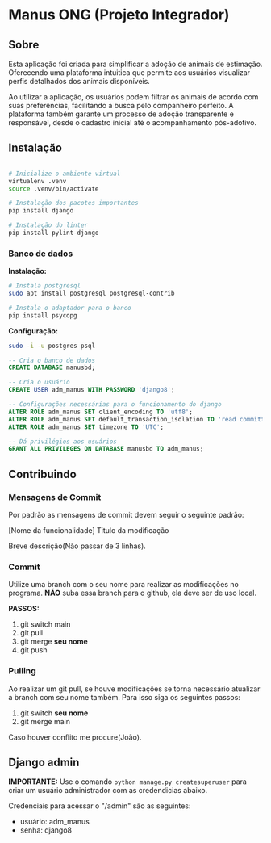# Manus ONG (Projeto Integrador)

## Sobre

Esta aplicação foi criada para simplificar a adoção de animais de estimação. Oferecendo uma plataforma intuitica que permite aos usuários visualizar perfis detalhados dos animais disponíveis.

Ao utilizar a aplicação, os usuários podem filtrar os animais de acordo com suas preferências, facilitando a busca pelo companheiro perfeito. A plataforma também garante um processo de adoção transparente e responsável, desde o cadastro inicial até o acompanhamento pós-adotivo.

## Instalação

```bash

# Inicialize o ambiente virtual
virtualenv .venv
source .venv/bin/activate

# Instalação dos pacotes importantes
pip install django

# Instalação do linter
pip install pylint-django
```

### Banco de dados

**Instalação:**

```bash
# Instala postgresql
sudo apt install postgresql postgresql-contrib

# Instala o adaptador para o banco
pip install psycopg
```

**Configuração:**
```bash 
sudo -i -u postgres psql
```

```SQL
-- Cria o banco de dados
CREATE DATABASE manusbd;

-- Cria o usuário
CREATE USER adm_manus WITH PASSWORD 'django8';

-- Configurações necessárias para o funcionamento do django
ALTER ROLE adm_manus SET client_encoding TO 'utf8';
ALTER ROLE adm_manus SET default_transaction_isolation TO 'read committed';
ALTER ROLE adm_manus SET timezone TO 'UTC';

-- Dá privilégios aos usuários
GRANT ALL PRIVILEGES ON DATABASE manusbd TO adm_manus;
```

## Contribuindo

### Mensagens de Commit

Por padrão as mensagens de commit devem seguir o seguinte padrão:

[Nome da funcionalidade] Titulo da modificação

Breve descrição(Não passar de 3 linhas).

### Commit
Utilize uma branch com o seu nome para realizar as modificações no programa. **NÃO** suba essa branch para o github, ela deve ser de uso local.

**PASSOS:**
1. git switch main
2. git pull
3. git merge __seu nome__
4. git push

### Pulling
Ao realizar um git pull, se houve modificações se torna necessário atualizar a branch com seu nome também. Para isso siga os seguintes passos:

1. git switch __seu nome__
2. git merge main

Caso houver conflito me procure(João).

## Django admin
**IMPORTANTE:** Use o comando `python manage.py createsuperuser` para criar um usuário administrador com as credendicias abaixo.

Credenciais para acessar o "/admin" são as seguintes:
- usuário: adm_manus
- senha: django8